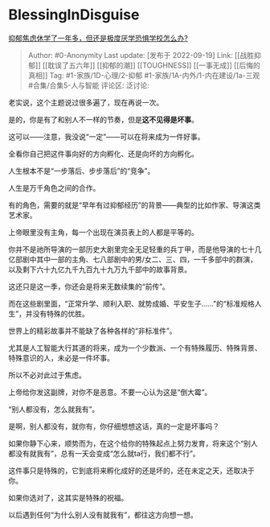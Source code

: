 # BlessingInDisguise
[抑郁焦虑休学了一年多，但还是极度厌学恐惧学校怎么办?](https://www.zhihu.com/question/552876594/answer/2679568286)

> Author: #0-Anonymity
> Last update: [发布于 2022-09-19]
> Link: [[战胜抑郁]] [[耽误了五六年]] [[抑郁的潮]] [[TOUGHNESS]] [[一事无成]] [[后悔的真相]]
> Tag: #1-家族/1D-心理/2-抑郁 #1-家族/1A-内外/1-内在建设/1a-三观 #合集/合集5-人与智能
> 评论区:
> 泛讨论:

老实说，这个主题说过很多遍了，现在再说一次。

是的，你是有了和别人不一样的节奏，但是**这不见得是坏事**。

这可以——注意，我没说“一定”——可以在将来成为一件好事。

全看你自己把这件事向好的方向孵化、还是向坏的方向孵化。

人生根本不是“一步落后、步步落后”的“竞争”。

人生是万千角色之间的合作。

有的角色，需要的就是“早年有过抑郁经历”的背景——典型的比如作家、导演这类艺术家。

上帝眼里没有主角，每一个出现在演员表上的人都是平等的。

你并不是祂所导演的一部历史大剧里完全无足轻重的兵丁甲，而是他导演的七十几亿部剧中其中一部的主角、七八部剧中的男/女二、三、四，一千多部中的群演，以及剩下六十九亿九千九百九十九万九千部中的故事背景。

这还只是这一季，你还会是将来无数续集的“前传”。

而在这些剧里面，“正常升学、顺利入职、就势成婚、平安生子……”的“标准规格人生”，并没有特殊的优胜。

世界上的精彩故事并不能缺了各种各样的“非标准件”。

尤其是人工智能大行其道的将来，成为一个少数派、一个有特殊履历、特殊背景、特殊意识的人，未必是一件坏事。

所以不必对此过于焦虑。

上帝给你发这副牌，对你不是恶意。不要一心认为这是“倒大霉”。

“别人都没有，怎么就我有”。

是啊，别人都没有，就你有，你仔细想想这话，真的一定是坏事吗？

如果你静下心来，顺势而为，在这个给你的特殊起点上努力发育，将来这个“别人都没有就我有”，总有一天会变成“怎么就ta行，我们都不行”。

这件事只是特殊的，它到底将来孵化成好的还是坏的，还在未定之天，还取决于你。

如果你选对了，这其实是特殊的祝福。

以后遇到任何“为什么别人没有就我有”，都往这方向想一想。

